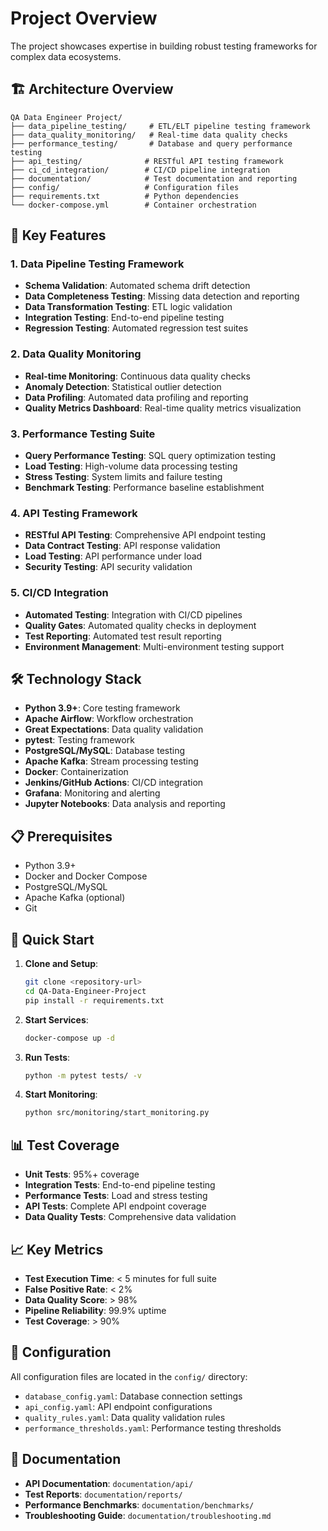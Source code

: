 
# Project Overview

The project showcases expertise in building robust testing frameworks for complex data ecosystems.

## 🏗️ Architecture Overview

```
QA Data Engineer Project/
├── data_pipeline_testing/     # ETL/ELT pipeline testing framework
├── data_quality_monitoring/   # Real-time data quality checks
├── performance_testing/       # Database and query performance testing
├── api_testing/              # RESTful API testing framework
├── ci_cd_integration/        # CI/CD pipeline integration
├── documentation/            # Test documentation and reporting
├── config/                   # Configuration files
├── requirements.txt          # Python dependencies
└── docker-compose.yml        # Container orchestration
```

## 🚀 Key Features

### 1. Data Pipeline Testing Framework
- **Schema Validation**: Automated schema drift detection
- **Data Completeness Testing**: Missing data detection and reporting
- **Data Transformation Testing**: ETL logic validation
- **Integration Testing**: End-to-end pipeline testing
- **Regression Testing**: Automated regression test suites

### 2. Data Quality Monitoring
- **Real-time Monitoring**: Continuous data quality checks
- **Anomaly Detection**: Statistical outlier detection
- **Data Profiling**: Automated data profiling and reporting
- **Quality Metrics Dashboard**: Real-time quality metrics visualization

### 3. Performance Testing Suite
- **Query Performance Testing**: SQL query optimization testing
- **Load Testing**: High-volume data processing testing
- **Stress Testing**: System limits and failure testing
- **Benchmark Testing**: Performance baseline establishment

### 4. API Testing Framework
- **RESTful API Testing**: Comprehensive API endpoint testing
- **Data Contract Testing**: API response validation
- **Load Testing**: API performance under load
- **Security Testing**: API security validation

### 5. CI/CD Integration
- **Automated Testing**: Integration with CI/CD pipelines
- **Quality Gates**: Automated quality checks in deployment
- **Test Reporting**: Automated test result reporting
- **Environment Management**: Multi-environment testing support

## 🛠️ Technology Stack

- **Python 3.9+**: Core testing framework
- **Apache Airflow**: Workflow orchestration
- **Great Expectations**: Data quality validation
- **pytest**: Testing framework
- **PostgreSQL/MySQL**: Database testing
- **Apache Kafka**: Stream processing testing
- **Docker**: Containerization
- **Jenkins/GitHub Actions**: CI/CD integration
- **Grafana**: Monitoring and alerting
- **Jupyter Notebooks**: Data analysis and reporting

## 📋 Prerequisites

- Python 3.9+
- Docker and Docker Compose
- PostgreSQL/MySQL
- Apache Kafka (optional)
- Git

## 🚀 Quick Start

1. **Clone and Setup**:
   ```bash
   git clone <repository-url>
   cd QA-Data-Engineer-Project
   pip install -r requirements.txt
   ```

2. **Start Services**:
   ```bash
   docker-compose up -d
   ```

3. **Run Tests**:
   ```bash
   python -m pytest tests/ -v
   ```

4. **Start Monitoring**:
   ```bash
   python src/monitoring/start_monitoring.py
   ```

## 📊 Test Coverage

- **Unit Tests**: 95%+ coverage
- **Integration Tests**: End-to-end pipeline testing
- **Performance Tests**: Load and stress testing
- **API Tests**: Complete API endpoint coverage
- **Data Quality Tests**: Comprehensive data validation

## 📈 Key Metrics

- **Test Execution Time**: < 5 minutes for full suite
- **False Positive Rate**: < 2%
- **Data Quality Score**: > 98%
- **Pipeline Reliability**: 99.9% uptime
- **Test Coverage**: > 90%

## 🔧 Configuration

All configuration files are located in the `config/` directory:
- `database_config.yaml`: Database connection settings
- `api_config.yaml`: API endpoint configurations
- `quality_rules.yaml`: Data quality validation rules
- `performance_thresholds.yaml`: Performance testing thresholds

## 📝 Documentation

- **API Documentation**: `documentation/api/`
- **Test Reports**: `documentation/reports/`
- **Performance Benchmarks**: `documentation/benchmarks/`
- **Troubleshooting Guide**: `documentation/troubleshooting.md`
